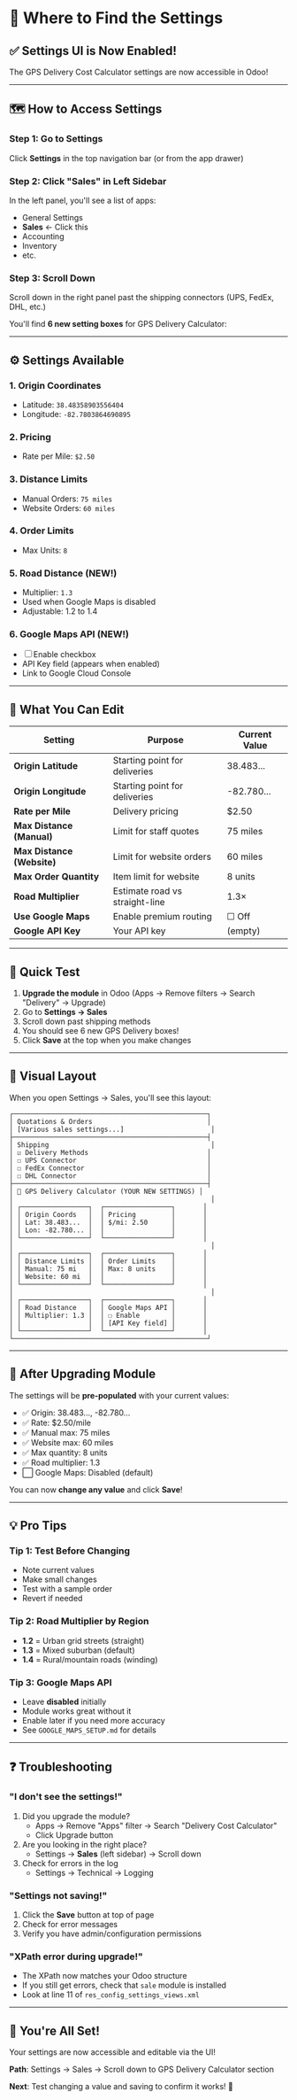# 📍 Where to Find the Settings

## ✅ Settings UI is Now Enabled!

The GPS Delivery Cost Calculator settings are now accessible in Odoo!

---

## 🗺️ How to Access Settings

### Step 1: Go to Settings
Click **Settings** in the top navigation bar (or from the app drawer)

### Step 2: Click "Sales" in Left Sidebar
In the left panel, you'll see a list of apps:
- General Settings
- **Sales** ← Click this
- Accounting
- Inventory
- etc.

### Step 3: Scroll Down
Scroll down in the right panel past the shipping connectors (UPS, FedEx, DHL, etc.)

You'll find **6 new setting boxes** for GPS Delivery Calculator:

---

## ⚙️ Settings Available

### 1. **Origin Coordinates**
- Latitude: `38.48358903556404`
- Longitude: `-82.7803864690895`

### 2. **Pricing**
- Rate per Mile: `$2.50`

### 3. **Distance Limits**
- Manual Orders: `75 miles`
- Website Orders: `60 miles`

### 4. **Order Limits**
- Max Units: `8`

### 5. **Road Distance** (NEW!)
- Multiplier: `1.3`
- Used when Google Maps is disabled
- Adjustable: 1.2 to 1.4

### 6. **Google Maps API** (NEW!)
- ☐ Enable checkbox
- API Key field (appears when enabled)
- Link to Google Cloud Console

---

## 🎯 What You Can Edit

| Setting | Purpose | Current Value |
|---------|---------|---------------|
| **Origin Latitude** | Starting point for deliveries | 38.483... |
| **Origin Longitude** | Starting point for deliveries | -82.780... |
| **Rate per Mile** | Delivery pricing | $2.50 |
| **Max Distance (Manual)** | Limit for staff quotes | 75 miles |
| **Max Distance (Website)** | Limit for website orders | 60 miles |
| **Max Order Quantity** | Item limit for website | 8 units |
| **Road Multiplier** | Estimate road vs straight-line | 1.3× |
| **Use Google Maps** | Enable premium routing | ☐ Off |
| **Google API Key** | Your API key | (empty) |

---

## 🚀 Quick Test

1. **Upgrade the module** in Odoo (Apps → Remove filters → Search "Delivery" → Upgrade)
2. Go to **Settings → Sales**
3. Scroll down past shipping methods
4. You should see 6 new GPS Delivery boxes!
5. Click **Save** at the top when you make changes

---

## 🎨 Visual Layout

When you open Settings → Sales, you'll see this layout:

```
┌─────────────────────────────────────────────────┐
│ Quotations & Orders                             │
│ [Various sales settings...]                      │
├─────────────────────────────────────────────────┤
│ Shipping                                         │
│ ☑ Delivery Methods                              │
│ ☐ UPS Connector                                 │
│ ☐ FedEx Connector                               │
│ ☐ DHL Connector                                 │
├─────────────────────────────────────────────────┤
│ 📍 GPS Delivery Calculator (YOUR NEW SETTINGS) │
│                                                  │
│ ┌─────────────────┐  ┌─────────────────┐       │
│ │ Origin Coords   │  │ Pricing         │       │
│ │ Lat: 38.483...  │  │ $/mi: 2.50      │       │
│ │ Lon: -82.780... │  │                 │       │
│ └─────────────────┘  └─────────────────┘       │
│                                                  │
│ ┌─────────────────┐  ┌─────────────────┐       │
│ │ Distance Limits │  │ Order Limits    │       │
│ │ Manual: 75 mi   │  │ Max: 8 units    │       │
│ │ Website: 60 mi  │  │                 │       │
│ └─────────────────┘  └─────────────────┘       │
│                                                  │
│ ┌─────────────────┐  ┌─────────────────┐       │
│ │ Road Distance   │  │ Google Maps API │       │
│ │ Multiplier: 1.3 │  │ ☐ Enable        │       │
│ │                 │  │ [API Key field] │       │
│ └─────────────────┘  └─────────────────┘       │
└─────────────────────────────────────────────────┘
```

---

## 🔧 After Upgrading Module

The settings will be **pre-populated** with your current values:
- ✅ Origin: 38.483..., -82.780...
- ✅ Rate: $2.50/mile
- ✅ Manual max: 75 miles
- ✅ Website max: 60 miles
- ✅ Max quantity: 8 units
- ✅ Road multiplier: 1.3
- ⬜ Google Maps: Disabled (default)

You can now **change any value** and click **Save**!

---

## 💡 Pro Tips

### Tip 1: Test Before Changing
- Note current values
- Make small changes
- Test with a sample order
- Revert if needed

### Tip 2: Road Multiplier by Region
- **1.2** = Urban grid streets (straight)
- **1.3** = Mixed suburban (default)
- **1.4** = Rural/mountain roads (winding)

### Tip 3: Google Maps API
- Leave **disabled** initially
- Module works great without it
- Enable later if you need more accuracy
- See `GOOGLE_MAPS_SETUP.md` for details

---

## ❓ Troubleshooting

### "I don't see the settings!"
1. Did you upgrade the module?
   - Apps → Remove "Apps" filter → Search "Delivery Cost Calculator"
   - Click Upgrade button
2. Are you looking in the right place?
   - Settings → **Sales** (left sidebar) → Scroll down
3. Check for errors in the log
   - Settings → Technical → Logging

### "Settings not saving!"
1. Click the **Save** button at top of page
2. Check for error messages
3. Verify you have admin/configuration permissions

### "XPath error during upgrade!"
- The XPath now matches your Odoo structure
- If you still get errors, check that `sale` module is installed
- Look at line 11 of `res_config_settings_views.xml`

---

## 🎉 You're All Set!

Your settings are now accessible and editable via the UI!

**Path**: Settings → Sales → Scroll down to GPS Delivery Calculator section

**Next**: Test changing a value and saving to confirm it works! 🚀
